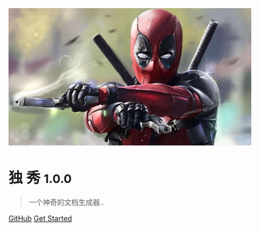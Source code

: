 <!-- _coverpage.md -->

![logo](logo.png)

# 独 秀 <small>1.0.0</small>

> 一个神奇的文档生成器..

<!-- - Simple and lightweight
- No statically built html files
- Multiple themes -->

[GitHub](https://tan-sixiang.github.io/)
[Get Started](README.md)